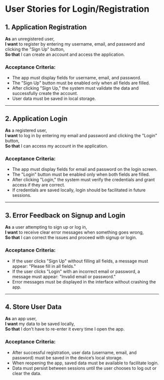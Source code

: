 # User Stories for Login/Registration

## 1. Application Registration
**As** an unregistered user,  
**I want** to register by entering my username, email, and password and clicking the "Sign Up" button,  
**So that** I can create an account and access the application.  

### Acceptance Criteria:
- The app must display fields for username, email, and password.
- The "Sign Up" button must be enabled only when all fields are filled.
- After clicking "Sign Up," the system must validate the data and successfully create the account.
- User data must be saved in local storage.

---

## 2. Application Login
**As** a registered user,  
**I want** to log in by entering my email and password and clicking the "Login" button,  
**So that** I can access my account in the application.  

### Acceptance Criteria:
- The app must display fields for email and password on the login screen.
- The "Login" button must be enabled only when both fields are filled.
- After clicking "Login," the system must verify the credentials and grant access if they are correct.
- If credentials are saved locally, login should be facilitated in future sessions.

---

## 3. Error Feedback on Signup and Login
**As** a user attempting to sign up or log in,  
**I want** to receive clear error messages when something goes wrong,  
**So that** I can correct the issues and proceed with signup or login.  

### Acceptance Criteria:
- If the user clicks "Sign Up" without filling all fields, a message must appear: "Please fill in all fields."
- If the user clicks "Login" with an incorrect email or password, a message must appear: "Invalid email or password."
- Error messages must be displayed in the interface without crashing the app.

---

## 4. Store User Data
**As** an app user,  
**I want** my data to be saved locally,  
**So that** I don’t have to re-enter it every time I open the app.  

### Acceptance Criteria:
- After successful registration, user data (username, email, and password) must be saved in the device’s local storage.
- When reopening the app, saved data must be available to facilitate login.
- Data must persist between sessions until the user chooses to log out or clear the data.
